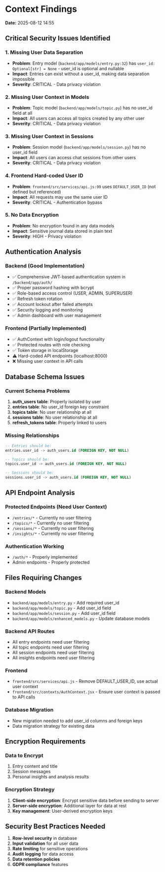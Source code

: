 # Context Findings

**Date:** 2025-08-12 14:55

## Critical Security Issues Identified

### 1. Missing User Data Separation
- **Problem**: Entry model (`backend/app/models/entry.py:32`) has `user_id: Optional[str] = None` - user_id is optional and nullable
- **Impact**: Entries can exist without a user_id, making data separation impossible
- **Severity**: CRITICAL - Data privacy violation

### 2. Missing User Context in Models
- **Problem**: Topic model (`backend/app/models/topic.py`) has no user_id field at all
- **Impact**: All users can access all topics created by any other user
- **Severity**: CRITICAL - Data privacy violation

### 3. Missing User Context in Sessions
- **Problem**: Session model (`backend/app/models/session.py`) has no user_id field
- **Impact**: All users can access chat sessions from other users
- **Severity**: CRITICAL - Data privacy violation

### 4. Frontend Hard-coded User ID
- **Problem**: `frontend/src/services/api.js:99` uses `DEFAULT_USER_ID` (not defined but referenced)
- **Impact**: All requests may use the same user ID
- **Severity**: CRITICAL - Authentication bypass

### 5. No Data Encryption
- **Problem**: No encryption found in any data models
- **Impact**: Sensitive journal data stored in plain text
- **Severity**: HIGH - Privacy violation

## Authentication Analysis

### Backend (Good Implementation)
- ✅ Comprehensive JWT-based authentication system in `/backend/app/auth/`
- ✅ Proper password hashing with bcrypt
- ✅ Role-based access control (USER, ADMIN, SUPERUSER)
- ✅ Refresh token rotation
- ✅ Account lockout after failed attempts
- ✅ Security logging and monitoring
- ✅ Admin dashboard with user management

### Frontend (Partially Implemented)
- ✅ AuthContext with login/logout functionality
- ✅ Protected routes with role checking
- ✅ Token storage in localStorage
- ⚠️ Hard-coded API endpoints (localhost:8000)
- ❌ Missing user context in API calls

## Database Schema Issues

### Current Schema Problems
1. **auth_users table**: Properly isolated by user
2. **entries table**: No user_id foreign key constraint
3. **topics table**: No user relationship at all
4. **sessions table**: No user relationship at all
5. **refresh_tokens table**: Properly linked to users

### Missing Relationships
```sql
-- Entries should be:
entries.user_id -> auth_users.id (FOREIGN KEY, NOT NULL)

-- Topics should be:
topics.user_id -> auth_users.id (FOREIGN KEY, NOT NULL)

-- Sessions should be:
sessions.user_id -> auth_users.id (FOREIGN KEY, NOT NULL)
```

## API Endpoint Analysis

### Protected Endpoints (Need User Context)
- `/entries/*` - Currently no user filtering
- `/topics/*` - Currently no user filtering  
- `/sessions/*` - Currently no user filtering
- `/insights/*` - Currently no user filtering

### Authentication Working
- `/auth/*` - Properly implemented
- Admin endpoints - Properly protected

## Files Requiring Changes

### Backend Models
- `backend/app/models/entry.py` - Add required user_id
- `backend/app/models/topic.py` - Add user_id field
- `backend/app/models/session.py` - Add user_id field
- `backend/app/models/enhanced_models.py` - Update database models

### Backend API Routes
- All entry endpoints need user filtering
- All topic endpoints need user filtering
- All session endpoints need user filtering
- All insights endpoints need user filtering

### Frontend
- `frontend/src/services/api.js` - Remove DEFAULT_USER_ID, use actual user context
- `frontend/src/contexts/AuthContext.jsx` - Ensure user context is passed to API calls

### Database Migration
- New migration needed to add user_id columns and foreign keys
- Data migration strategy for existing data

## Encryption Requirements

### Data to Encrypt
1. Entry content and title
2. Session messages
3. Personal insights and analysis results

### Encryption Strategy
1. **Client-side encryption**: Encrypt sensitive data before sending to server
2. **Server-side encryption**: Additional layer for data at rest
3. **Key management**: User-derived encryption keys

## Security Best Practices Needed

1. **Row-level security** in database
2. **Input validation** for all user data
3. **Rate limiting** for sensitive operations
4. **Audit logging** for data access
5. **Data retention policies**
6. **GDPR compliance** features